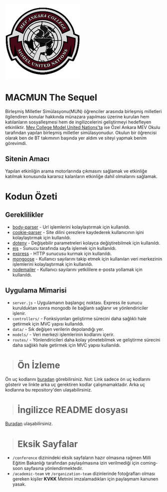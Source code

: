 ![MACMUN Logo](./public/images/logo240x240.png)
# MACMUN The Sequel

Birleşmiş Milletler Simülasyonu(MUN) öğrenciler arasında birleşmiş milletleri ilgilendiren konular hakkında münazara yapılması üzerine kurulan hem katılanların sosyalleşmesi hem de ingilizcelerini geliştirmeyi hedefleyen etkinliktir. <a href="https://the-sequel.mevcollegemun.org" target="_blank">Mev College Model United Nations'ta</a> ise Özel Ankara MEV Okulu tarafından yapılan birleşmiş milletler simülasyonudur. Okulun bir öğrencisi olarak ben de BT takımının başında yer aldım ve siteyi yapmak benim görevimdi.

## Sitenin Amacı
Yapılan etkinliğin arama motorlarında çıkmasını sağlamak ve etkinliğe katılmak konusunda kararsız kalanların etkinliğe dahil olmalarını sağlamak.

# Kodun Özeti

## Gereklilikler
- [body-parser](https://www.npmjs.com/package/body-parser) - Url işlemlerini kolaylaştırmak için kullanıldı.
- [cookie-parser](https://www.npmjs.com/package/cookie-parser) - Site dilini çerezlere kaydederek kullanıcının işini kolaylaştırmak için kullanıldı.
- [dotenv](https://www.npmjs.com/package/dotenv) - Değişebilir parametreleri kolayca değiştirebilmek için kullanıldı.
- [ejs](https://www.npmjs.com/package/ejs) - Sunucu tarafında sayfa işlemek için kullanıldı.
- [express](https://www.npmjs.com/package/express) - HTTP sunucusu kurmak için kullanıldı.
- [mongoose](https://www.npmjs.com/package/mongoose) - Kullanıcı sayılarını takip etmek için kullanılan veri merkezinin işlemlerini kolaylaştırmak için kullanıldı.
- [nodemailer](https://www.npmjs.com/package/nodemailer) - Kullanıcı sayılarını yetkililere e-posta yollamak için kullanıldı.

## Uygulama Mimarisi
- `server.js` - Uygulamanın başlangıç noktası. Express ile sunucu kurulduktan sonra mongodb ile bağlantı sağlanır ve yönlendiriciler işlenir.
- `controllers/` - Fonksiyonları geliştirme sürecini daha sağlıklı hale getirmek için MVC yapısı kullanıldı.
- `data/` - Sık değişen verilerin depolandığı yer.
- `models/` - Veri merkezi işlemlerinin kodlarını içerir.
- `routes/` - Yönlendiricileri daha kolay yönetebilmek ve geliştirme sürecini daha sağlıklı hale getirmek için MVC yapısı kullanıldı.

> # Ön İzleme

Ön uç kodlarını <a href="https://the-sequel.mevcollegemun.org" target="_blank">buradan</a> görebilirsiniz.
Not: Link sadece ön uç kodlarını gösterir ve linkte arka uç gerektiren kodlar çalışmamaktadır. Arka uç kodlarına bu repository'den ulaşabilirsiniz.

> # İngilizce README dosyası
<a href="https://github.com/Dev-Emree/MACMUN-The-Sequel-Web-Site/blob/main/README.en.md">Buradan</a> ulaşabilirsiniz.

> # Eksik Sayfalar
- `/conference` dizinindeki eksik sayfaların hazır olmasına rağmen Milli Eğitim Bakanlığı tarafından paylaşılmasına izin verilmediği için coming-soon sayfasına yönlendirmektedir.
- `/academic-team` ve `/organization-team` dizinlerinde fotoğrafları olması gereken kişiler **KVKK** Metnini imzalamadıkları için paylaşmam kanunen yasak.
